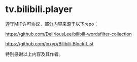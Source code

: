 # tv.bilibili.player

遵守MIT许可协议，部分内容来源于以下repo：

https://github.com/DeliriousLee/bilibili-wordsfilter-collection

https://github.com/jnxyp/Bilibili-Block-List

特别感谢以上内容及其作者。

